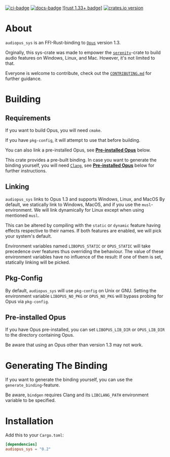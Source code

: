 [![ci-badge][]][ci] [![docs-badge][]][docs] [![rust 1.33+ badge]][rust 1.48+ link] [![crates.io version]][crates.io link]

# About

`audiopus_sys` is an FFI-Rust-binding to [`Opus`] version 1.3.

Orginally, this sys-crate was made to empower the [`serenity`]-crate to build audio features on Windows, Linux, and Mac. However, it's not limited to that.

Everyone is welcome to contribute,
check out the [`CONTRIBUTING.md`](CONTRIBUTING.md) for further guidance.

# Building

## Requirements
If you want to build Opus, you will need `cmake`.

If you have `pkg-config`, it will attempt to use that before building.

You can also link a pre-installed Opus, see [**Pre-installed Opus**](#Pre-installed-Opus)
below.

This crate provides a pre-built binding. In case you want to generate the
binding yourself, you will need [`Clang`](https://rust-lang.github.io/rust-bindgen/requirements.html#clang),
see [**Pre-installed Opus**](#Generating-The-Binding) below for further
instructions.

## Linking
`audiopus_sys` links to Opus 1.3 and supports Windows, Linux, and MacOS
By default, we statically link to Windows, MacOS, and if you use the
`musl`-environment. We will link dynamically for Linux except when using
mentioned `musl`.

This can be altered by compiling with the `static` or `dynamic` feature having
effects respective to their names. If both features are enabled,
we will pick your system's default.

Environment variables named `LIBOPUS_STATIC` or `OPUS_STATIC` will take
precedence over features thus overriding the behaviour. The value of these
environment variables have no influence of the result: If one of them is set,
statically linking will be picked.

## Pkg-Config
By default, `audiopus_sys` will use `pkg-config` on Unix or GNU.
Setting the environment variable `LIBOPUS_NO_PKG` or `OPUS_NO_PKG` will bypass
probing for Opus via `pkg-config`.

## Pre-installed Opus
If you have Opus pre-installed, you can set `LIBOPUS_LIB_DIR` or
`OPUS_LIB_DIR` to the directory containing Opus.

Be aware that using an Opus other than version 1.3 may not work.

# Generating The Binding
If you want to generate the binding yourself, you can use the
`generate_binding`-feature.

Be aware, `bindgen` requires Clang and its `LIBCLANG_PATH`
environment variable to be specified.

# Installation
Add this to your `Cargo.toml`:

```toml
[dependencies]
audiopus_sys = "0.2"
```
[`serenity`]: https://crates.io/crates/serenity

[`Opus`]: https://www.opus-codec.org/

[ci]: https://dev.azure.com/lakeware/audiopus_sys/_build?definitionId=10
[ci-badge]: https://img.shields.io/azure-devops/build/lakeware/cefad0bd-3570-41d2-b886-f452aedd028c/10/master.svg?style=flat-square

[docs-badge]: https://img.shields.io/badge/docs-online-5023dd.svg?style=flat-square&colorB=32b6b7
[docs]: https://docs.rs/audiopus_sys

[rust 1.48+ badge]: https://img.shields.io/badge/rust-1.48+-93450a.svg?style=flat-square&colorB=ff9a0d
[rust 1.48+ link]: https://blog.rust-lang.org/2020/11/19/Rust-1.48.html

[crates.io link]: https://crates.io/crates/audiopus_sys
[crates.io version]: https://img.shields.io/crates/v/audiopus_sys.svg?style=flat-square&colorB=b73732
